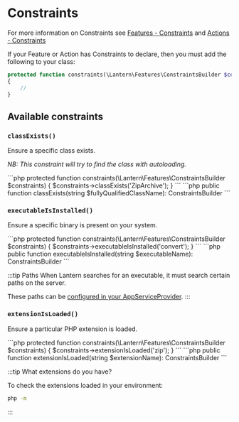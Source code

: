 # Constraints

For more information on Constraints see [Features - Constraints](/documentation/features.html#constraints) and [Actions - Constraints](/documentation/actions.html#constraints)

If your Feature or Action has Constraints to declare, then you must add the following to your class:

```php
protected function constraints(\Lantern\Features\ConstraintsBuilder $constraints)
{
    //
}
```

## Available constraints

### `classExists()`

Ensure a specific class exists. 

_NB: This constraint will try to find the class with autoloading._

<code-group>

<code-block title="Usage">
```php
protected function constraints(\Lantern\Features\ConstraintsBuilder $constraints)
{
    $constraints->classExists('ZipArchive');
}
```
</code-block>

<code-block title="Method signature">
```php
public function classExists(string $fullyQualifiedClassName): ConstraintsBuilder
```

</code-block>



</code-group>


### `executableIsInstalled()`

Ensure a specific binary is present on your system.

<code-group>

<code-block title="Usage">
```php
protected function constraints(\Lantern\Features\ConstraintsBuilder $constraints)
{
    $constraints->executableIsInstalled('convert');
}
```
</code-block>

<code-block title="Method signature">
```php
public function executableIsInstalled(string $executableName): ConstraintsBuilder
```

</code-block>



</code-group>

:::tip Paths
When Lantern searches for an executable, it must search certain paths on the server.

These paths can be [configured in your AppServiceProvider](/documentation/configuration.html#pathdirs).
:::


### `extensionIsLoaded()`

Ensure a particular PHP extension is loaded.

<code-group>

<code-block title="Usage">
```php
protected function constraints(\Lantern\Features\ConstraintsBuilder $constraints)
{
    $constraints->extensionIsLoaded('zip');
}
```
</code-block>

<code-block title="Method signature">
```php
public function extensionIsLoaded(string $extensionName): ConstraintsBuilder
```

</code-block>

</code-group>

:::tip What extensions do you have?

To check the extensions loaded in your environment:
```bash
php -m
``` 
:::

